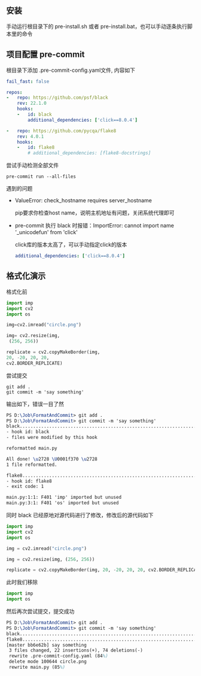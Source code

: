 ## 安装

手动运行根目录下的 pre-install.sh 或者 pre-install.bat，也可以手动逐条执行脚本里的命令



## 项目配置 pre-commit

根目录下添加 .pre-commit-config.yaml文件, 内容如下

```yaml
fail_fast: false

repos:
-   repo: https://github.com/psf/black
    rev: 22.1.0
    hooks:
    -   id: black
        additional_dependencies: ['click==8.0.4']

-   repo: https://github.com/pycqa/flake8
    rev: 4.0.1
    hooks:
    -   id: flake8
        # additional_dependencies: [flake8-docstrings]
```

尝试手动检测全部文件

```shell
pre-commit run --all-files
```

遇到的问题

- ValueError: check_hostname requires server_hostname

  pip要求你检查host name，说明主机地址有问题，关闭系统代理即可

- pre-commit 执行 black 时报错：ImportError: cannot import name '_unicodefun' from 'click'

  click库的版本太高了，可以手动指定click的版本

  ```yaml
  additional_dependencies: ['click==8.0.4']
  ```



## 格式化演示

格式化前

```python
import imp
import cv2
import os

img=cv2.imread("circle.png")

img= cv2.resize(img,               
 (256, 256))

replicate = cv2.copyMakeBorder(img, 
20, -20, 20, 20, 
cv2.BORDER_REPLICATE)       
```

尝试提交

```shell
git add .
git commit -m 'say something'
```

输出如下，错误一目了然

```tex
PS D:\Job\FormatAndCommit> git add .
PS D:\Job\FormatAndCommit> git commit -m 'say something'
black....................................................................Failed
- hook id: black
- files were modified by this hook

reformatted main.py

All done! \u2728 \U0001f370 \u2728
1 file reformatted.

flake8...................................................................Failed
- hook id: flake8
- exit code: 1

main.py:1:1: F401 'imp' imported but unused
main.py:3:1: F401 'os' imported but unused
```

同时 black 已经原地对源代码进行了修改，修改后的源代码如下

```python
import imp
import cv2
import os

img = cv2.imread("circle.png")

img = cv2.resize(img, (256, 256))

replicate = cv2.copyMakeBorder(img, 20, -20, 20, 20, cv2.BORDER_REPLICATE)
```

此时我们移除

```python
import imp
import os
```

然后再次尝试提交，提交成功

```tex
PS D:\Job\FormatAndCommit> git add .
PS D:\Job\FormatAndCommit> git commit -m 'say something'
black....................................................................Passed
flake8...................................................................Passed
[master bb6e62b] say something
 3 files changed, 22 insertions(+), 74 deletions(-)
 rewrite .pre-commit-config.yaml (84%)
 delete mode 100644 circle.png
 rewrite main.py (85%)
```
